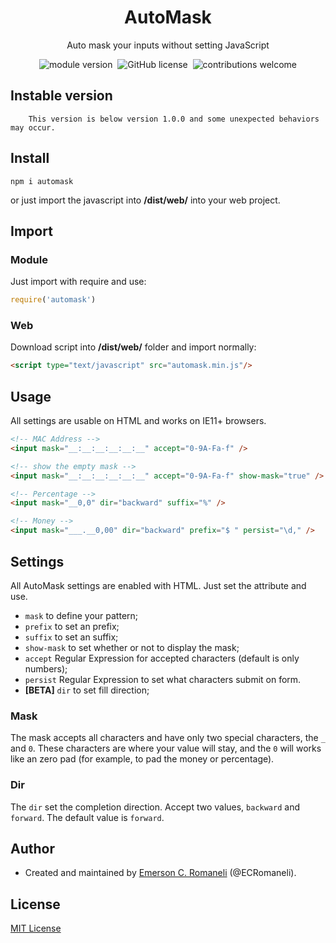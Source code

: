 <h1 align='center'>AutoMask</h1>
<p align='center'>
    Auto mask your inputs without setting JavaScript
</p>
<p align='center'>
<img src="https://img.shields.io/npm/v/automask.svg" alt="module version">&nbsp;
    <img src="https://img.shields.io/badge/license-MIT-blue.svg" alt="GitHub license">&nbsp;
    <img src="https://img.shields.io/badge/contributions-welcome-brightgreen.svg?style=flat" alt="contributions welcome">
</p>

## Instable version
        This version is below version 1.0.0 and some unexpected behaviors may occur.

## Install

```
npm i automask
```

or just import the javascript into **/dist/web/** into your web project.

## Import
### Module
Just import with require and use:
```typescript
require('automask')
``` 

### Web
Download script into **/dist/web/** folder and import normally:
```html
<script type="text/javascript" src="automask.min.js"/>
```

## Usage
All settings are usable on HTML and works on IE11+ browsers.

```html
<!-- MAC Address -->
<input mask="__:__:__:__:__:__" accept="0-9A-Fa-f" />

<!-- show the empty mask -->
<input mask="__:__:__:__:__:__" accept="0-9A-Fa-f" show-mask="true" />

<!-- Percentage -->
<input mask="__0,0" dir="backward" suffix="%" />

<!-- Money -->
<input mask="___.__0,00" dir="backward" prefix="$ " persist="\d," />
```

## Settings

All AutoMask settings are enabled with HTML. Just set the attribute and use.

- `mask` to define your pattern;
- `prefix` to set an prefix;
- `suffix` to set an suffix;
- `show-mask` to set whether or not to display the mask;
- `accept` Regular Expression for accepted characters (default is only numbers);
- `persist` Regular Expression to set what characters submit on form.
- **[BETA]** `dir` to set fill direction;

### Mask

The mask accepts all characters and have only two special characters, the `_` and `0`.
These characters are where your value will stay, and the `0` will works like an zero pad (for example, to pad the money or percentage).

### Dir

The `dir` set the completion direction. Accept two values, `backward` and `forward`. The default value is `forward`.

## Author

- Created and maintained by [Emerson C. Romaneli](https://github.com/ECRomaneli) (@ECRomaneli).

## License

[MIT License](https://github.com/ECRomaneli/AutoMask/blob/master/LICENSE)
